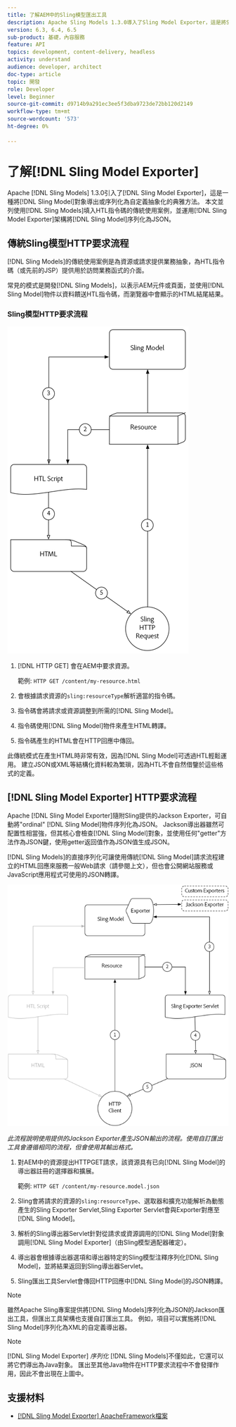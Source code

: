 ```yaml
---
title: 了解AEM中的Sling模型匯出工具
description: Apache Sling Models 1.3.0導入了Sling Model Exporter，這是將Sling Model物件匯出或序列化為自訂抽象化的典雅方式。 本文並列使用Sling模型填入HTL指令碼的傳統使用案例，並搭配使用Sling模型匯出器架構將Sling模型序列化為JSON。
version: 6.3, 6.4, 6.5
sub-product: 基礎，內容服務
feature: API
topics: development, content-delivery, headless
activity: understand
audience: developer, architect
doc-type: article
topic: 開發
role: Developer
level: Beginner
source-git-commit: d9714b9a291ec3ee5f3dba9723de72bb120d2149
workflow-type: tm+mt
source-wordcount: '573'
ht-degree: 0%

---
```



# 了解[!DNL Sling Model Exporter]

Apache [!DNL Sling Models] 1.3.0引入了[!DNL Sling Model Exporter]，這是一種將[!DNL Sling Model]對象導出或序列化為自定義抽象化的典雅方法。 本文並列使用[!DNL Sling Models]填入HTL指令碼的傳統使用案例，並運用[!DNL Sling Model Exporter]架構將[!DNL Sling Model]序列化為JSON。

## 傳統Sling模型HTTP要求流程

[!DNL Sling Models]的傳統使用案例是為資源或請求提供業務抽象，為HTL指令碼（或先前的JSP）提供用於訪問業務函式的介面。

常見的模式是開發[!DNL Sling Models]，以表示AEM元件或頁面，並使用[!DNL Sling Model]物件以資料饋送HTL指令碼，而瀏覽器中會顯示的HTML結尾結果。

### Sling模型HTTP要求流程

![Sling模型要求流程](./assets/understand-sling-model-exporter/sling-model-request-flow.png)

1. [!DNL HTTP GET] 會在AEM中要求資源。

   範例: `HTTP GET /content/my-resource.html`

1. 會根據請求資源的`sling:resourceType`解析適當的指令碼。

1. 指令碼會將請求或資源調整到所需的[!DNL Sling Model]。

1. 指令碼使用[!DNL Sling Model]物件來產生HTML轉譯。

1. 指令碼產生的HTML會在HTTP回應中傳回。

此傳統模式在產生HTML時非常有效，因為[!DNL Sling Model]可透過HTL輕鬆運用。 建立JSON或XML等結構化資料較為繁瑣，因為HTL不會自然借鑒於這些格式的定義。

## [!DNL Sling Model Exporter] HTTP要求流程

Apache [!DNL Sling Model Exporter]隨附Sling提供的Jackson Exporter，可自動將&quot;ordinal&quot; [!DNL Sling Model]物件序列化為JSON。 Jackson導出器雖然可配置性相當強，但其核心會檢查[!DNL Sling Model]對象，並使用任何&quot;getter&quot;方法作為JSON鍵，使用getter返回值作為JSON值生成JSON。

[!DNL Sling Models]的直接序列化可讓使用傳統[!DNL Sling Model]請求流程建立的HTML回應來服務一般Web請求（請參閱上文），但也會公開網站服務或JavaScript應用程式可使用的JSON轉譯。

![Sling模型匯出器HTTP要求流程](./assets/understand-sling-model-exporter/sling-model-exporter-request-flow.png)

*此流程說明使用提供的Jackson Exporter產生JSON輸出的流程。使用自訂匯出工具會遵循相同的流程，但會使用其輸出格式。*

1. 對AEM中的資源提出HTTPGET請求，該資源具有已向[!DNL Sling Model]的導出器註冊的選擇器和擴展。

   範例: `HTTP GET /content/my-resource.model.json`

1. Sling會將請求的資源的`sling:resourceType`、選取器和擴充功能解析為動態產生的Sling Exporter Servlet,Sling Exporter Servlet會與Exporter對應至[!DNL Sling Model]。
1. 解析的Sling導出器Servlet針對從請求或資源調用的[!DNL Sling Model]對象調用[!DNL Sling Model Exporter]（由Sling模型適配器確定）。
1. 導出器會根據導出器選項和導出器特定的Sling模型注釋序列化[!DNL Sling Model]，並將結果返回到Sling導出器Servlet。
1. Sling匯出工具Servlet會傳回HTTP回應中[!DNL Sling Model]的JSON轉譯。

>[!NOTE]
>
>雖然Apache Sling專案提供將[!DNL Sling Models]序列化為JSON的Jackson匯出工具，但匯出工具架構也支援自訂匯出工具。 例如，項目可以實施將[!DNL Sling Model]序列化為XML的自定義導出器。

>[!NOTE]
>
>[!DNL Sling Model Exporter] *序列化* [!DNL Sling Models]不僅如此，它還可以將它們導出為Java對象。 匯出至其他Java物件在HTTP要求流程中不會發揮作用，因此不會出現在上圖中。

## 支援材料

* [ [!DNL Sling Model Exporter] ApacheFramework檔案](https://sling.apache.org/documentation/bundles/models.html#exporter-framework-since-130)
